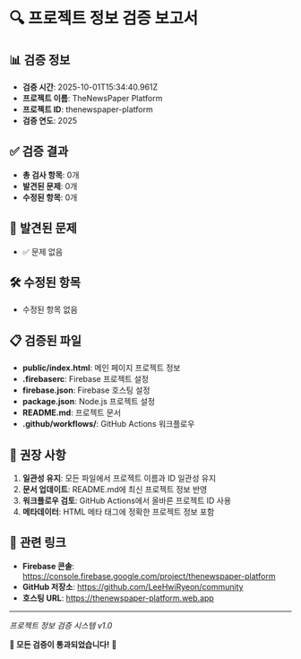 # 🔍 프로젝트 정보 검증 보고서

## 📊 검증 정보
- **검증 시간**: 2025-10-01T15:34:40.961Z
- **프로젝트 이름**: TheNewsPaper Platform
- **프로젝트 ID**: thenewspaper-platform
- **검증 연도**: 2025

## ✅ 검증 결과
- **총 검사 항목**: 0개
- **발견된 문제**: 0개
- **수정된 항목**: 0개

## 🔧 발견된 문제
- ✅ 문제 없음

## 🛠️ 수정된 항목
- 수정된 항목 없음

## 📋 검증된 파일
- **public/index.html**: 메인 페이지 프로젝트 정보
- **.firebaserc**: Firebase 프로젝트 설정
- **firebase.json**: Firebase 호스팅 설정
- **package.json**: Node.js 프로젝트 설정
- **README.md**: 프로젝트 문서
- **.github/workflows/**: GitHub Actions 워크플로우

## 🎯 권장 사항
1. **일관성 유지**: 모든 파일에서 프로젝트 이름과 ID 일관성 유지
2. **문서 업데이트**: README.md에 최신 프로젝트 정보 반영
3. **워크플로우 검토**: GitHub Actions에서 올바른 프로젝트 ID 사용
4. **메타데이터**: HTML 메타 태그에 정확한 프로젝트 정보 포함

## 🔗 관련 링크
- **Firebase 콘솔**: https://console.firebase.google.com/project/thenewspaper-platform
- **GitHub 저장소**: https://github.com/LeeHwiRyeon/community
- **호스팅 URL**: https://thenewspaper-platform.web.app

---
*프로젝트 정보 검증 시스템 v1.0*

**🎉 모든 검증이 통과되었습니다!** 🚀
